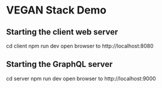 # VEGAN Stack Demo

## Starting the client web server
cd client
npm run dev
open browser to http://localhost:8080

## Starting the GraphQL server
cd server
npm run dev
open browser to http://localhost:9000